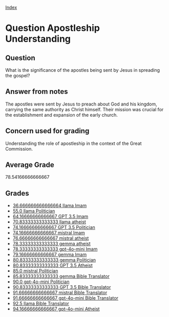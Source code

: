 
[Index](../../index.md)
# Question Apostleship Understanding
## Question
What is the significance of the apostles being sent by Jesus in spreading the gospel?

## Answer from notes
The apostles were sent by Jesus to preach about God and his kingdom, carrying the same authority as Christ himself. Their mission was crucial for the establishment and expansion of the early church.

## Concern used for grading
Understanding the role of apostleship in the context of the Great Commission.

## Average Grade
78.54166666666667

## Grades
 * [36.666666666666664 llama Imam](../answers/llama_Imam/Apostleship_Understanding.md)
 * [55.0 llama Politician](../answers/llama_Politician/Apostleship_Understanding.md)
 * [64.16666666666667 GPT 3.5 Imam](../answers/GPT_3.5_Imam/Apostleship_Understanding.md)
 * [70.83333333333333 llama atheist](../answers/llama_atheist/Apostleship_Understanding.md)
 * [74.16666666666667 GPT 3.5 Politician](../answers/GPT_3.5_Politician/Apostleship_Understanding.md)
 * [74.16666666666667 mistral Imam](../answers/mistral_Imam/Apostleship_Understanding.md)
 * [76.66666666666667 mistral atheist](../answers/mistral_atheist/Apostleship_Understanding.md)
 * [78.33333333333333 gemma atheist](../answers/gemma_atheist/Apostleship_Understanding.md)
 * [78.33333333333333 gpt-4o-mini Imam](../answers/gpt-4o-mini_Imam/Apostleship_Understanding.md)
 * [79.16666666666667 gemma Imam](../answers/gemma_Imam/Apostleship_Understanding.md)
 * [80.83333333333333 gemma Politician](../answers/gemma_Politician/Apostleship_Understanding.md)
 * [80.83333333333333 GPT 3.5 Atheist](../answers/GPT_3.5_Atheist/Apostleship_Understanding.md)
 * [85.0 mistral Politician](../answers/mistral_Politician/Apostleship_Understanding.md)
 * [85.83333333333333 gemma Bible Translator](../answers/gemma_Bible_Translator/Apostleship_Understanding.md)
 * [90.0 gpt-4o-mini Politician](../answers/gpt-4o-mini_Politician/Apostleship_Understanding.md)
 * [90.83333333333333 GPT 3.5 Bible Translator](../answers/GPT_3.5_Bible_Translator/Apostleship_Understanding.md)
 * [91.66666666666667 mistral Bible Translator](../answers/mistral_Bible_Translator/Apostleship_Understanding.md)
 * [91.66666666666667 gpt-4o-mini Bible Translator](../answers/gpt-4o-mini_Bible_Translator/Apostleship_Understanding.md)
 * [92.5 llama Bible Translator](../answers/llama_Bible_Translator/Apostleship_Understanding.md)
 * [94.16666666666667 gpt-4o-mini Atheist](../answers/gpt-4o-mini_Atheist/Apostleship_Understanding.md)
